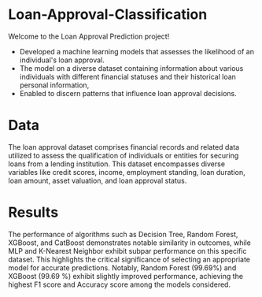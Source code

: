 # Loan-Approval-Classification
Welcome to the Loan Approval Prediction project!
* Developed a machine learning models that assesses the likelihood of an individual's loan approval. 
* The model on a diverse dataset containing information about various individuals with different financial statuses and their historical loan personal information,
* Enabled to discern patterns that influence loan approval decisions.
# Data
The loan approval dataset comprises financial records and related data utilized to assess the qualification of individuals or entities for securing loans from a lending institution. This dataset encompasses diverse variables like credit scores, income, employment standing, loan duration, loan amount, asset valuation, and loan approval status.
# Results
The performance of algorithms such as Decision Tree, Random Forest, XGBoost, and CatBoost demonstrates notable similarity in outcomes, while MLP and K-Nearest Neighbor exhibit subpar performance on this specific dataset. This highlights the critical significance of selecting an appropriate model for accurate predictions. Notably, Random Forest (99.69%) and XGBoost (99.69 %) exhibit slightly improved performance, achieving the highest F1 score and Accuracy score among the models considered.
